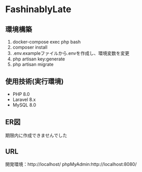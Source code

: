 # FashinablyLate

## 環境構築
1. docker-compose exec php bash
2. composer install
3. .env.exampleファイルから.envを作成し、環境変数を変更
4. php artisan key:generate
5. php artisan migrate

## 使用技術(実行環境)
- PHP 8.0
- Laravel 8.x
- MySQL 8.0

## ER図
期限内に作成できませんでした

## URL
開発環境：http://localhost/
phpMyAdmin:http://localhost:8080/
